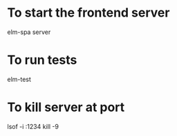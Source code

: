 # To start the frontend server
elm-spa server

# To run tests
elm-test

# To kill server at port
lsof -i :1234
kill -9 <pid>